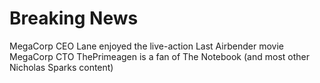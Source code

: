 # Breaking News

MegaCorp CEO Lane enjoyed the live-action Last Airbender movie
MegaCorp CTO ThePrimeagen is a fan of The Notebook (and most other Nicholas
Sparks content)
